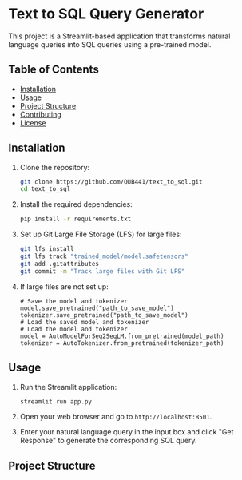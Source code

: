 # Text to SQL Query Generator

This project is a Streamlit-based application that transforms natural language queries into SQL queries using a pre-trained model.

## Table of Contents

- [Installation](#installation)
- [Usage](#usage)
- [Project Structure](#project-structure)
- [Contributing](#contributing)
- [License](#license)

## Installation

1. Clone the repository:
    ```sh
    git clone https://github.com/QUB441/text_to_sql.git
    cd text_to_sql
    ```

2. Install the required dependencies:
    ```sh
    pip install -r requirements.txt
    ```

3. Set up Git Large File Storage (LFS) for large files:
    ```sh
    git lfs install
    git lfs track "trained_model/model.safetensors"
    git add .gitattributes
    git commit -m "Track large files with Git LFS"
    ```

4. If large files are not set up:
    ``` use the text_sql notebook to train a model. save the model in folder "trained_model" and "trained_tokenizer".
    # Save the model and tokenizer
    model.save_pretrained("path_to_save_model")
    tokenizer.save_pretrained("path_to_save_model")
    # Load the saved model and tokenizer
   # Load the model and tokenizer
    model = AutoModelForSeq2SeqLM.from_pretrained(model_path)
    tokenizer = AutoTokenizer.from_pretrained(tokenizer_path)
    ```

## Usage

1. Run the Streamlit application:
    ```sh
    streamlit run app.py
    ```

2. Open your web browser and go to `http://localhost:8501`.

3. Enter your natural language query in the input box and click "Get Response" to generate the corresponding SQL query.

## Project Structure
